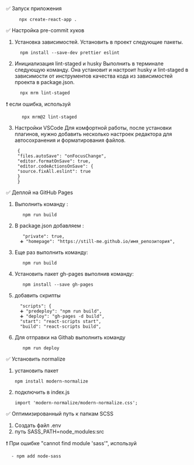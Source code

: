 ✅ Запуск приложения

         npx create-react-app .

✅ Настройка pre-commit хуков

1. Установка зависимостей. Установить в проект следующие пакеты.

         npm install --save-dev prettier eslint

2.  Инициализация lint-staged и husky
    Выполнить в терминале следующую команду. Она установит и настроит husky и lint-staged в зависимости от инструментов качества кода из зависимостей проекта в package.json.

          npx mrm lint-staged

 ❗️ если ошибка, используй 
 
          npx mrm@2 lint-staged

3.  Настройки VSCode
    Для комфортной работы, после установки плагинов, нужно добавить несколько настроек редактора для автосохранения и форматирования файлов.

         {
         "files.autoSave": "onFocusChange",
         "editor.formatOnSave": true,
         "editor.codeActionsOnSave": {
         "source.fixAll.eslint": true
         }
         }

✅ Деплой на GitHub Pages

1. Выполнить команду :

          npm run build

2. В package.json добавляем :

          "private": true,
         ➕ "homepage": "https://still-me.github.io/имя_репозитория",

3. Еще раз выполнить команду:

          npm run build
          
5. Установить пакет gh-pages выполнив команду:

          npm install --save gh-pages
          
8. добавить скрипты

         "scripts": {
         ➕ "predeploy": "npm run build",
         ➕ "deploy": "gh-pages -d build",
         "start": "react-scripts start",
         "build": "react-scripts build",

6. Для отправки на Githab выполнить команду
 
          npm run deploy

✅ Установить normalize

1. установить пакет

       npm install modern-normalize
       
3. подключить в index.js

       import 'modern-normalize/modern-normalize.css';

✅ Оптимизированный путь к папкам SCSS

1. Создать файл .env
2. путь SASS_PATH=node_modules:src

❗️ При ошибке "cannot find module 'sass'", используй 

      - npm add node-sass
